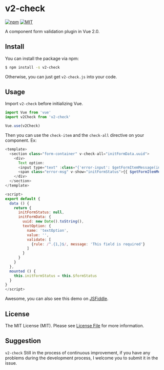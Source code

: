 # v2-check
[![npm](https://img.shields.io/npm/v/npm)](https://img.shields.io/npm/v/npm)&nbsp;[![MIT](https://img.shields.io/github/license/Andraw-lin/v2-check)](https://img.shields.io/github/license/Andraw-lin/v2-check)

A component form validation plugin in Vue 2.0.

## Install

You can install the package via npm:

```bash
$ npm install -s v2-check
```

Otherwise, you can just get `v2-check.js` into your code.

## Usage

Import `v2-check` before initializing Vue.

```javascript
import Vue from 'vue'
import v2Check from 'v2-check'

Vue.use(v2Check)
```

Then you can use the `check-item` and the `check-all`  directive on your component. Ex:

```javascript
<template>
  <section class="form-container" v-check-all="initFormData.uuid">
    <div>
      Text option:
      <input type="text" :class="{'error-input': $getFormItemMessage(initFormData.uuid, initFormData.textOption.name)}" v-check-item="initFormData.textOption" v-model="initFormData.textOption.value" />
      <span class="error-msg" v-show="initFormStatus">{{ $getFormItemMessage(initFormData.uuid, initFormData.textOption.name) }}</span>
    </div>
  </section>
</template>

<script>
export default {
  data () {
    return {
      initFormStatus: null,
      initFormData: {
        uuid: new Date().toString(),
        textOption: {
          name: 'textOption',
          value: '',
          validate: [
            {rule: /^.{1,}$/, message: 'This field is required'}
          ]
        }
      }
    }
  },
  mounted () {
    this.initFormStatus = this.$formStatus
  }
}
</script>
```

Awesome, you can also see this demo on [JSFiddle](https://jsfiddle.net/Andraw_lin/eoxndqjg/62/).

## License

The MIT License (MIT). Please see [License File](https://github.com/Andraw-lin/v2-check/blob/master/LICENSE) for more information.

## Suggestion

`v2-check` Still in the process of continuous improvement, if you have any problems during the development process, I welcome you to submit it in the issue.
